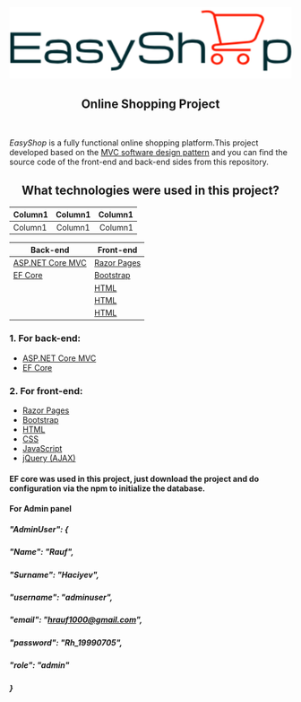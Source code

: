 <p align="center">
  <img src="forReadME/logo.png">
</p>

<h2 align="center">Online Shopping Project</h2>
<br/>

*EasyShop* is a fully functional online shopping platform.This project developed based on the [MVC software design pattern](https://en.wikipedia.org/wiki/Model%E2%80%93view%E2%80%93controller) and you can find the source code of the front-end and back-end sides from this repository.

<h2 align="center">What technologies were used in this project?</h2>

<p align="center"></p>
<table>
    <thead>
        <tr>
            <th align="left">Column1</th>
            <th align="center">Column1</th>
            <th align="right">Column1</th>
        </tr>
    </thead>
    <tbody>
        <tr>
            <td align="left">Column1</td>
            <td align="center">Column1</td>
            <td align="right">Column1</td>
        </tr>
    </tbody>
</table>
<p></p>

| Back-end | Front-end |
| --- | --- |
| [ASP.NET Core MVC](https://docs.microsoft.com/en-us/aspnet/core/tutorials/first-mvc-app/start-mvc?view=aspnetcore-5.0&tabs=visual-studio) | [Razor Pages](https://docs.microsoft.com/en-us/aspnet/core/razor-pages/?view=aspnetcore-5.0&tabs=visual-studio) |
| [EF Core](https://docs.microsoft.com/en-us/ef/core/) | [Bootstrap](https://getbootstrap.com/docs/4.5/getting-started/introduction/) |
|  | [HTML](https://en.wikipedia.org/wiki/Model%E2%80%93view%E2%80%93controller) |
|  | [HTML](https://en.wikipedia.org/wiki/Model%E2%80%93view%E2%80%93controller) |
|  | [HTML](https://en.wikipedia.org/wiki/Model%E2%80%93view%E2%80%93controller) |

### 1. For back-end:
* [ASP.NET Core MVC](https://docs.microsoft.com/en-us/aspnet/core/tutorials/first-mvc-app/start-mvc?view=aspnetcore-5.0&tabs=visual-studio)
* [EF Core](https://docs.microsoft.com/en-us/ef/core/)

### 2. For front-end:
* [Razor Pages](https://docs.microsoft.com/en-us/aspnet/core/razor-pages/?view=aspnetcore-5.0&tabs=visual-studio)
* [Bootstrap](https://getbootstrap.com/docs/4.5/getting-started/introduction/)
* [HTML](https://en.wikipedia.org/wiki/Model%E2%80%93view%E2%80%93controller)
* [CSS](https://www.w3schools.com/css/)
* [JavaScript](https://www.w3schools.com/js/DEFAULT.asp)
* [jQuery (AJAX)](https://www.w3schools.com/jquery/jquery_ajax_intro.asp)




#### EF core was used in this project, just download the project and do configuration via the npm to initialize the database.

#### For Admin panel

##### "AdminUser": {
#####       "Name": "Rauf",
#####       "Surname": "Haciyev",
#####       "username": "adminuser",
#####       "email": "hrauf1000@gmail.com",
#####       "password": "Rh_19990705",
#####       "role": "admin"
#####     }
